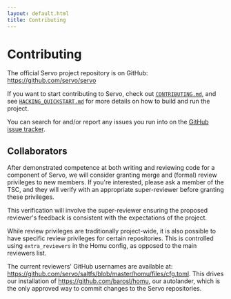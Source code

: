 ```yaml
---
layout: default.html
title: Contributing
---
```


# Contributing

The official Servo project repository is on GitHub: <https://github.com/servo/servo>

If you want to start contributing to Servo, check out [`CONTRIBUTING.md`](https://github.com/servo/servo/blob/master/CONTRIBUTING.md), and see [`HACKING_QUICKSTART.md`](https://github.com/servo/servo/blob/master/docs/HACKING_QUICKSTART.md) for more details on how to build and run the project.

You can search for and/or report any issues you run into on the [GitHub issue tracker](https://github.com/servo/servo/issues).

## Collaborators

After demonstrated competence at both writing and reviewing code for a component of Servo, we will consider granting merge and (formal) review privileges to new members. If you're interested, please ask a member of the TSC, and they will verify with an appropriate super-reviewer before granting these privileges.

This verification will involve the super-reviewer ensuring the proposed reviewer's feedback is consistent with the expectations of the project.

While review privileges are traditionally project-wide, it is also possible to have specific review privileges for certain repositories. This is controlled using `extra_reviewers` in the Homu config, as opposed to the main reviewers list.

The current reviewers' GitHub usernames are available at: <https://github.com/servo/saltfs/blob/master/homu/files/cfg.toml>. This drives our installation of <https://github.com/barosl/homu>, our autolander, which is the only approved way to commit changes to the Servo repositories.

